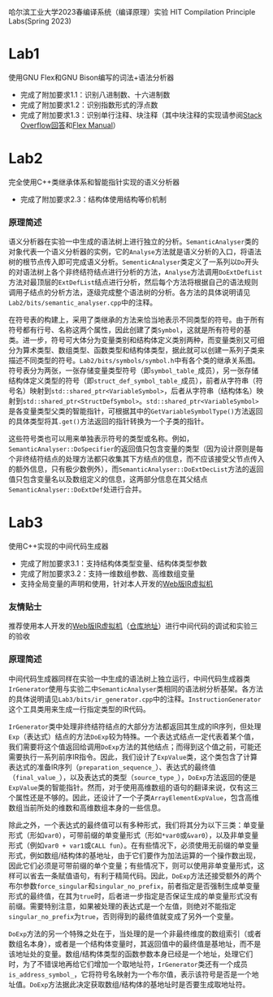 哈尔滨工业大学2023春编译系统（编译原理）实验 HIT Compilation Principle Labs(Spring 2023)

# Lab1
使用GNU Flex和GNU Bison编写的词法+语法分析器
- 完成了附加要求1.1：识别八进制数、十六进制数
- 完成了附加要求1.2：识别指数形式的浮点数
- 完成了附加要求1.3：识别单行注释、块注释（其中块注释的实现请参阅[Stack Overflow回答](https://stackoverflow.com/questions/2130097/difficulty-getting-c-style-comments-in-flex-lex)和[Flex Manual](http://westes.github.io/flex/manual/Start-Conditions.html)）

# Lab2
完全使用C++类继承体系和智能指针实现的语义分析器
- 完成了附加要求2.3：结构体使用结构等价机制
### 原理简述
语义分析器在实验一中生成的语法树上进行独立的分析。`SemanticAnalyser`类的对象代表一个语义分析器的实例，它的`Analyse`方法就是语义分析的入口，将语法树的根节点传入即可完成语义分析。`SementicAnalyser`类定义了一系列以`Do`开头的对语法树上各个非终结符结点进行分析的方法，`Analyse`方法调用`DoExtDefList`方法对最顶层的`ExtDefList`结点进行分析，然后每个方法将根据自己的语法规则调用子结点的分析方法，逐级完成整个语法树的分析。各方法的具体说明请见`Lab2/bits/semantic_analyser.cpp`中的注释。  

在符号表的构建上，采用了类继承的方法来恰当地表示不同类型的符号。由于所有符号都有行号、名称这两个属性，因此创建了类`Symbol`，这就是所有符号的基类。进一步，符号可大体分为变量类别和结构体定义类别两种，而变量类别又可细分为算术类型、数组类型、函数类型和结构体类型，据此就可以创建一系列子类来描述不同类型的符号。`Lab2/bits/symbols/symbol.h`中有各个类的继承关系图。符号表分为两张，一张存储变量类型符号（即`symbol_table_`成员），另一张存储结构体定义类型的符号（即`struct_def_symbol_table_`成员），前者从字符串（符号名）映射到`std::shared_ptr<VariableSymbol>`，后者从字符串（结构体名）映射到`std::shared_ptr<StructDefSymbol>`。`std::shared_ptr<VariableSymbol>`是各变量类型父类的智能指针，可根据其中的`GetVariableSymbolType()`方法返回的具体类型将其`.get()`方法返回的指针转换为一个子类的指针。  

这些符号类也可以用来单独表示符号的类型或名称。例如，`SemanticAnalyser::DoSpecifier`的返回值只包含变量的类型（因为设计原则是每个非终结符结点的处理方法都只收集其下方结点的信息，而不应该接受父节点传入的额外信息，只有极少数例外），而`SemanticAnalyser::DoExtDecList`方法的返回值只包含变量名以及数组定义的信息，这两部分信息在其父结点`SemanticAnalyser::DoExtDef`处进行合并。

# Lab3
使用C++实现的中间代码生成器
- 完成了附加要求3.1：支持结构体类型变量、结构体类型参数
- 完成了附加要求3.2：支持一维数组参数、高维数组变量
- 支持全局变量的声明和使用，针对本人开发的[Web版IR虚拟机](https://ernestthepoet.github.io/ir-virtual-machine/)
### 友情贴士
推荐使用本人开发的[Web版IR虚拟机](https://ernestthepoet.github.io/ir-virtual-machine/)（[仓库地址](https://github.com/ErnestThePoet/ir-virtual-machine)）进行中间代码的调试和实验三的验收
### 原理简述
中间代码生成器同样在实验一中生成的语法树上独立运行，中间代码生成器类`IrGenerator`使用与实验二中`SemanticAnalyser`类相同的语法树分析基架。各方法的具体说明请见`Lab3/bits/ir_generator.cpp`中的注释。`InstructionGenerator`这个工具类用来生成一行指定类型的IR代码。  

`IrGenerator`类中处理非终结符结点的大部分方法都返回其生成的IR序列，但处理`Exp`（表达式）结点的方法`DoExp`较为特殊。一个表达式结点一定代表着某个值，我们需要将这个值返回给调用`DoExp`方法的其他结点；而得到这个值之前，可能还需要执行一系列前序IR指令。因此，我们设计了`ExpValue`类，这个类包含了计算表达式的准备IR序列（`preparation_sequence_`）、表达式的最终值（`final_value_`），以及表达式的类型（`source_type_`），`DoExp`方法返回的便是`ExpValue`类的智能指针。然而，对于使用高维数组的语句的翻译来说，仅有这三个属性还是不够的。因此，还设计了一个子类`ArrayElementExpValue`，包含高维数组当前所处的维数和高维数组本身的一些信息。  

除此之外，一个表达式的最终值可以有多种形式，我们将其分为以下三类：单变量形式（形如`var0`），可带前缀的单变量形式（形如`*var0`或`&var0`），以及非单变量形式（例如`var0 + var1`或`CALL fun`）。在有些情况下，必须使用无前缀的单变量形式，例如数组/结构体的基地址，由于它们要作为加法运算的一个操作数出现，因此它们必须是可带前缀的单个变量；有些情况下，则可以使用非单变量形式，这样可以省去一条赋值语句，有利于精简代码。因此，`DoExp`方法还接受额外的两个布尔参数`force_singular`和`singular_no_prefix`，前者指定是否强制生成单变量形式的最终值，在其为`true`时，后者进一步指定是否保证生成的单变量形式没有前缀。需要特别注意，如果被处理的表达式是一个左值，则绝对不能指定`singular_no_prefix`为`true`，否则得到的最终值就变成了另外一个变量。  

`DoExp`方法的另一个特殊之处在于，当处理的是一个非最终维度的数组索引（或者数组名本身），或者是一个结构体变量时，其返回值中的最终值是基地址，而不是该地址处的变量。数组/结构体类型的函数参数本身已经是一个地址，处理它们时，为了不错误地再给它们增加一个取地址符，`IrGenerator`类还有一个成员`is_address_symbol_`，它将符号名映射为一个布尔值，表示该符号是否是一个地址值。`DoExp`方法据此决定获取数组/结构体的基地址时是否要生成取地址符。
